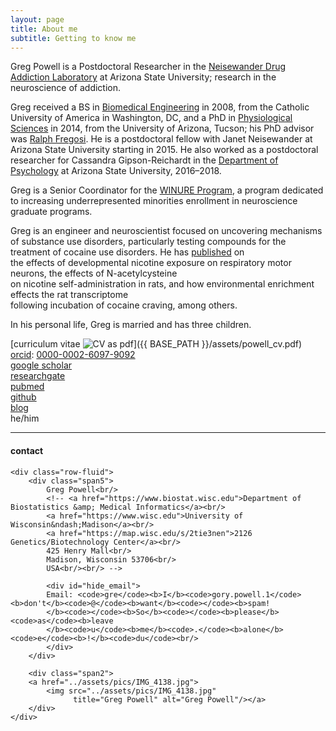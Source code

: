```yaml
---
layout: page
title: About me
subtitle: Getting to know me
---
```


Greg Powell is a Postdoctoral Researcher in the
[Neisewander Drug Addiction Laboratory](https://neisewander.wixsite.com/neisewanderlab)
at Arizona State University;
research in the neuroscience of addiction.

Greg received a BS in [Biomedical Engineering](https://engineering.catholic.edu/biomedical/index.html)
in 2008, from the Catholic University of America in Washington, DC, and a
PhD in [Physiological Sciences](https://physiological-sciences.arizona.edu/) in 2014, from the
University of Arizona, Tucson; his PhD advisor was
[Ralph Fregosi](https://physiology.arizona.edu/person/ralph-f-fregosi-phd).
He is a postdoctoral fellow with Janet Neisewander at Arizona State University starting in 2015. He
also worked as a postdoctoral researcher for Cassandra Gipson-Reichardt in the [Department of Psychology](https://psychology.asu.edu/) at Arizona State University,
2016&ndash;2018.

Greg is a Senior Coordinator for the [WINURE Program](https://sols.asu.edu/student-life/training-neuroscience), a
program dedicated to increasing underrepresented minorities enrollment in neuroscience graduate programs.

Greg is an engineer and neuroscientist focused on uncovering mechanisms of substance use disorders,
particularly testing compounds for the treatment of cocaine use disorders. He has [published](https://gielpy.github.io/pages/pubs.html) on  
the effects of developmental nicotine exposure on respiratory motor neurons, the effects of N-acetylcysteine  
on nicotine self-administration in rats, and how environmental enrichment effects the rat transcriptome  
following incubation of cocaine craving, among others.  

In his personal life, Greg is married and has three children.

[curriculum vitae ![CV as pdf](icons16/pdf-icon.png)]({{ BASE_PATH }}/assets/powell_cv.pdf)<br/>
[orcid](https://orcid.org): [0000-0002-6097-9092](https://orcid.org/0000-0002-6097-9092)<br/>
[google scholar](https://scholar.google.com/citations?user=lru-sYUAAAAJ&hl=en)<br/>
[researchgate](https://www.researchgate.net/profile/Gregory_Powell)<br/>
[pubmed](https://www.ncbi.nlm.nih.gov/pubmed/?term=Powell+gl)<br/>
[github](https://github.com/gielpy)<br/>
[blog](https://gielpy.github.io/eadem_mutata_resurgo) <br/>
he/him

---

<div class="container">
<h4><a name="contact"></a>contact</h4>

    <div class="row-fluid">
        <div class="span5">
            Greg Powell<br/>
            <!-- <a href="https://www.biostat.wisc.edu">Department of Biostatistics &amp; Medical Informatics</a><br/>
            <a href="https://www.wisc.edu">University of Wisconsin&ndash;Madison</a><br/>
            <a href="https://map.wisc.edu/s/2tie3nen">2126 Genetics/Biotechnology Center</a><br/>
            425 Henry Mall<br/>
            Madison, Wisconsin 53706<br/>
            USA<br/><br/> -->

            <div id="hide_email">
            Email: <code>gre</code><b>I</b><code>gory.powell.1</code><b>don't</b><code>@</code><b>want</b><code></code><b>spam!
            </b><code></code><b>So</b><code></code><b>please</b><code>as</code><b>leave
            </b><code>u</code><b>me</b><code>.</code><b>alone</b><code>e</code><b>!</b><code>du</code><br/>
            </div>
        </div>

        <div class="span2">
        <a href="../assets/pics/IMG_4138.jpg">
            <img src="../assets/pics/IMG_4138.jpg"
                  title="Greg Powell" alt="Greg Powell"/></a>
        </div>
    </div>
</div>